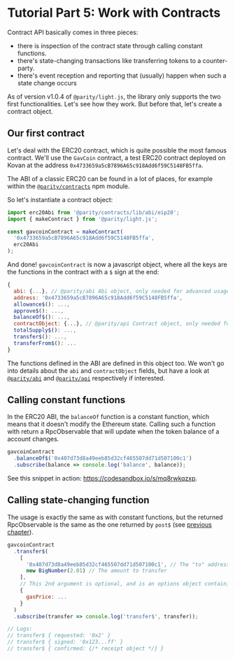# Tutorial Part 5: Work with Contracts

Contract API basically comes in three pieces:

- there is inspection of the contract state through calling constant functions.
- there's state-changing transactions like transferring tokens to a counter-party.
- there's event reception and reporting that (usually) happen when such a state change occurs

As of version v1.0.4 of `@parity/light.js`, the library only supports the two first functionalities. Let's see how they work. But before that, let's create a contract object.

## Our first contract

Let's deal with the ERC20 contract, which is quite possible the most famous contract. We'll use the `GavCoin` contract, a test ERC20 contract deployed on Kovan at the address `0x4733659a5cB7896A65c918Add6f59C5148FB5ffa`.

The ABI of a classic ERC20 can be found in a lot of places, for example within the [`@parity/contracts`](https://github.com/paritytech/js-libs/tree/master/packages/contracts) npm module.

So let's instantiate a contract object:

```javascript
import erc20Abi from '@parity/contracts/lib/abi/eip20';
import { makeContract } from '@parity/light.js';

const gavcoinContract = makeContract(
  '0x4733659a5cB7896A65c918Add6f59C5148FB5ffa',
  erc20Abi
);
```

And done! `gavcoinContract` is now a javascript object, where all the keys are the functions in the contract with a `$` sign at the end:

```javascript
{
  abi: {...}, // @parity/abi Abi object, only needed for advanced usage
  address: '0x4733659a5cB7896A65c918Add6f59C5148FB5ffa',
  allowance$(): ...,
  approve$(): ...,
  balanceOf$(): ...,
  contractObject: {...}, // @parity/api Contract object, only needed for advanced usage
  totalSupply$(): ...,
  transfer$(): ...,
  transferFrom$(): ...
}
```

The functions defined in the ABI are defined in this object too. We won't go into details about the `abi` and `contractObject` fields, but have a look at [`@parity/abi`](https://github.com/paritytech/js-libs/tree/master/packages/abi) and [`@parity/api`](https://github.com/paritytech/js-libs/tree/master/packages/api) respectively if interested.

## Calling constant functions

In the ERC20 ABI, the `balanceOf` function is a constant function, which means that it doesn't modify the Ethereum state. Calling such a function with return a RpcObservable that will update when the token balance of a account changes.

```javascript
gavcoinContract
  .balanceOf$('0x407d73d8a49eeb85d32cf465507dd71d507100c1')
  .subscribe(balance => console.log('balance', balance));
```

See this snippet in action: https://codesandbox.io/s/mq8rwkqzxp.

## Calling state-changing function

The usage is exactly the same as with constant functions, but the returned RpcObservable is the same as the one returned by `post$` (see [previous chapter](/guides/tutorial4-send-a-transaction.html)).

```javascript
gavcoinContract
  .transfer$(
    [
      '0x407d73d8a49eeb85d32cf465507dd71d507100c1', // The "to" address
      new BigNumber(2.01) // The amount to transfer
    ],
    // This 2nd argument is optional, and is an options object containing the following fields:
    {
      gasPrice: ...
    }
  )
  .subscribe(transfer => console.log('transfer$', transfer));

// Logs:
// transfer$ { requested: '0x2' }
// transfer$ { signed: '0x123...ff' }
// transfer$ { confirmed: {/* receipt object */} }
```

